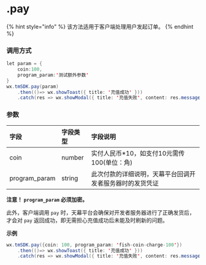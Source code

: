 # .pay

{% hint style="info" %}
该方法适用于客户端处理用户发起订单。
{% endhint %}

### **调用方式**

```java
let param = {
    coin:100, 
    program_param:'测试额外参数'
}
wx.tmSDK.pay(param)
    .then(()=> wx.showToast({ title: '充值成功' }))
    .catch(res => wx.showModal({ title: '充值失败', content: res.message }))
```

### **参数**

| 字段 | 字段类型 | 字段说明 |
| :--- | :--- | :--- |
| coin | number | 实付人民币\*10，如支付10元需传100\(单位：角\) |
| program\_param | string | 此次付款的详细说明，天幕平台回调开发者服务器时的发货凭证 |

**注意！ `program_param` 必须加密。**

此外，客户端调用 `pay` 时，天幕平台会确保对开发者服务器进行了正确发货后，才会对 `pay` 返回成功，即无需担心充值成功后未能及时刷新的问题。

**示例**

```java
wx.tmSDK.pay({coin: 100, program_param: 'fish-coin-charge-100'})
    .then(()=> wx.showToast({ title: '充值成功' }))
    .catch(res => wx.showModal({ title: '充值失败', content: res.message }))
```



